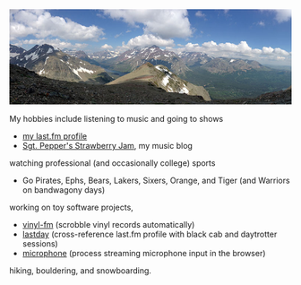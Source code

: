 <img src="img/glacier-national-park.jpg" alt="Scenic Point, Glacier National Park, July 2014" class="fadedTop" />

My hobbies include listening to music and going to shows

* [my last.fm profile][lastfm]
* [Sgt. Pepper's Strawberry Jam][pj], my music blog

watching professional (and occasionally college) sports

* Go Pirates, Ephs, Bears, Lakers, Sixers, Orange, and Tiger (and Warriors on bandwagony days)

working on toy software projects,

* [vinyl-fm][vfm] (scrobble vinyl records automatically)
* [lastday][lastday] (cross-reference last.fm profile with black cab and daytrotter sessions)
* [microphone][microphone] (process streaming microphone input in the browser)


hiking, bouldering, and snowboarding.

[lastfm]: http://last.fm/user/StevoX
[pj]: http://peppersjam.com
[vfm]: http://srubin.github.io/vinyl-fm/
[lastday]: http://www.eecs.berkeley.edu/~srubin/toys/lastday/
[microphone]: http://github.com/srubin/microphone